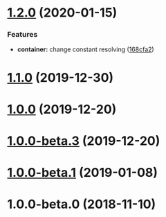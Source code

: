 # [1.2.0](https://github.com/banejs/container/compare/v1.1.0...v1.2.0) (2020-01-15)


### Features

* **container:** change constant resolving ([168cfa2](https://github.com/banejs/container/commit/168cfa27321a2687a7041d9c3b5af3df34b22378))



# [1.1.0](https://github.com/banejs/container/compare/v1.0.0...v1.1.0) (2019-12-30)



# [1.0.0](https://github.com/banejs/container/compare/v1.0.0-beta.3...v1.0.0) (2019-12-20)



# [1.0.0-beta.3](https://github.com/banejs/container/compare/v1.0.0-beta.1...v1.0.0-beta.3) (2019-12-20)



# [1.0.0-beta.1](https://github.com/banejs/container/compare/v1.0.0-beta.0...v1.0.0-beta.1) (2019-01-08)



# 1.0.0-beta.0 (2018-11-10)



